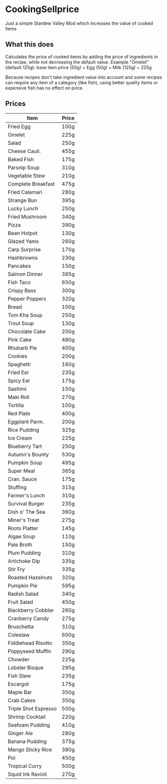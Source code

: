 # CookingSellprice
Just a simple Stardew Valley Mod which increases the value of cooked items

## What this does
Calculates the price of cooked items by adding the price of ingredients in the recipe, while not decreasing the default value. Example "Omelet" (default 125g): base item price (50g) + Egg (50g) + Milk (125g) = 225g

Because recipes don't take ingredient value into account and some recipes can require any item of a category (like fish), using better quality items or expensive fish has no effect on price.

## Prices

Item | Price
--- | ---
Fried Egg | 100g
Omelet | 225g
Salad | 250g
Cheese Cauli. | 455g
Baked Fish | 175g
Parsnip Soup | 310g
Vegetable Stew | 210g
Complete Breakfast | 475g
Fried Calamari | 280g
Strange Bun | 395g
Lucky Lunch | 250g
Fried Mushroom | 340g
Pizza | 390g
Bean Hotpot | 130g
Glazed Yams | 260g
Carp Surprise | 170g
Hashbrowns | 230g
Pancakes | 150g
Salmon Dinner | 385g
Fish Taco | 650g
Crispy Bass | 300g
Pepper Poppers | 320g
Bread | 100g
Tom Kha Soup | 250g
Trout Soup | 130g
Chocolate Cake | 200g
Pink Cake | 480g
Rhubarb Pie | 400g
Cookies | 200g
Spaghetti | 160g
Fried Eel | 235g
Spicy Eel | 175g
Sashimi | 150g
Maki Roll | 270g
Tortilla | 100g
Red Plate | 400g
Eggplant Parm. | 200g
Rice Pudding | 325g
Ice Cream | 225g
Blueberry Tart | 250g
Autumn's Bounty | 530g
Pumpkin Soup | 495g
Super Meal | 365g
Cran. Sauce | 175g
Stuffing | 315g
Farmer's Lunch | 310g
Survival Burger | 235g
Dish o' The Sea | 360g
Miner's Treat | 275g
Roots Platter | 145g
Algae Soup | 110g
Pale Broth | 150g
Plum Pudding | 310g
Artichoke Dip | 335g
Stir Fry | 335g
Roasted Hazelnuts | 320g
Pumpkin Pie | 595g
Radish Salad | 340g
Fruit Salad | 450g
Blackberry Cobbler | 260g
Cranberry Candy | 275g
Bruschetta | 310g
Coleslaw | 600g
Fiddlehead Risotto | 350g
Poppyseed Muffin | 290g
Chowder | 225g
Lobster Bisque | 295g
Fish Stew | 235g
Escargot | 175g
Maple Bar | 350g
Crab Cakes | 350g
Triple Shot Espresso | 500g
Shrimp Cocktail | 220g
Seafoam Pudding | 410g
Ginger Ale | 280g
Banana Pudding | 375g
Mango Sticky Rice | 380g
Poi | 450g
Tropical Curry | 500g
Squid Ink Ravioli | 270g
